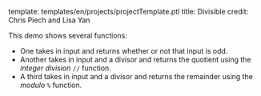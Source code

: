 template: templates/en/projects/projectTemplate.ptl
title: Divisible
credit: Chris Piech and Lisa Yan

This demo shows several functions:

* One takes in input and returns whether or not that input is odd.
* Another takes in input and a divisor and returns the quotient using the *integer division* `//` function.
* A third takes in input and a divisor and returns the remainder using the *modulo* `%` function.
